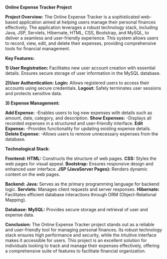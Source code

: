 **Online Expense Tracker Project**

**Project Overview:**
The Online Expense Tracker is a sophisticated web-based application aimed at helping users manage their personal finances effectively. 
The application leverages a robust technology stack, including Java, JSP, Servlets, Hibernate, HTML, CSS, Bootstrap, and MySQL, to deliver a seamless and user-friendly experience. 
This system allows users to record, view, edit, and delete their expenses, providing comprehensive tools for financial management.

**Key Features:**

**1) User Registration:**
Facilitates new user account creation with essential details.
Ensures secure storage of user information in the MySQL database.

**2)User Authentication:**
**Login:** 
Allows registered users to access their accounts using secure credentials.
**Logout:** 
Safely terminates user sessions and protects sensitive data.

**3) Expense Management:**

**Add Expense:**
-Enables users to log new expenses with details such as amount, date, category, and description.
**Show Expenses:**
-Displays all recorded expenses in a structured and user-friendly interface.
**Edit Expense:**
-Provides functionality for updating existing expense details.
**Delete Expense:**
-Allows users to remove unnecessary expenses from the database.

**Technological Stack:**

**Frontend:**
**HTML:** 
Constructs the structure of web pages.
**CSS:** 
Styles the web pages for visual appeal.
**Bootstrap:** 
Ensures responsive design and enhanced user interface.
**JSP (JavaServer Pages):** 
Renders dynamic content on the web pages.

**Backend:**
**Java:** 
Serves as the primary programming language for backend logic.
**Servlets:** 
Manages client requests and server responses.
**Hibernate:** 
Facilitates efficient database interactions through ORM (Object-Relational Mapping).

**Database:**
**MySQL:** 
Provides secure storage and retrieval of user and expense data.

**Conclusion:**
The Online Expense Tracker project stands out as a reliable and user-friendly tool for managing personal finances. 
Its robust technology stack ensures high performance and security, while the intuitive interface makes it accessible for users. 
This project is an excellent solution for individuals looking to track and manage their expenses effectively, offering a comprehensive suite of features to facilitate financial organization.
